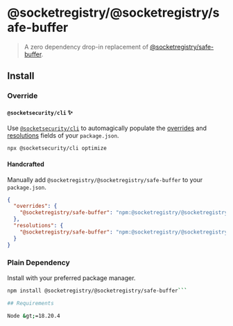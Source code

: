 # @socketregistry/@socketregistry/safe-buffer

> A zero dependency drop-in replacement of
> [@socketregistry/safe-buffer](https://www.npmjs.com/package/@socketregistry/safe-buffer).

## Install

### Override

#### `@socketsecurity/cli` :sparkles:

Use [`@socketsecurity/cli`](https://www.npmjs.com/package/@socketsecurity/cli)
to automagically populate the
[overrides](https://docs.npmjs.com/cli/v9/configuring-npm/package-json#overrides)
and [resolutions](https://yarnpkg.com/configuration/manifest#resolutions) fields
of your `package.json`.

```sh
npx @socketsecurity/cli optimize
```

#### Handcrafted

Manually add `@socketregistry/@socketregistry/safe-buffer` to your
`package.json`.

```json
{
  "overrides": {
    "@socketregistry/safe-buffer": "npm:@socketregistry/@socketregistry/safe-buffer@^1"
  },
  "resolutions": {
    "@socketregistry/safe-buffer": "npm:@socketregistry/@socketregistry/safe-buffer@^1"
  }
}
```

### Plain Dependency

Install with your preferred package manager.

````sh
npm install @socketregistry/@socketregistry/safe-buffer```

## Requirements

Node &gt;=18.20.4
````
